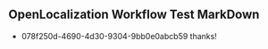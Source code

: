 ## OpenLocalization Workflow Test MarkDown
* 078f250d-4690-4d30-9304-9bb0e0abcb59 thanks!

<!--HONumber=Jul16_HO2-->


